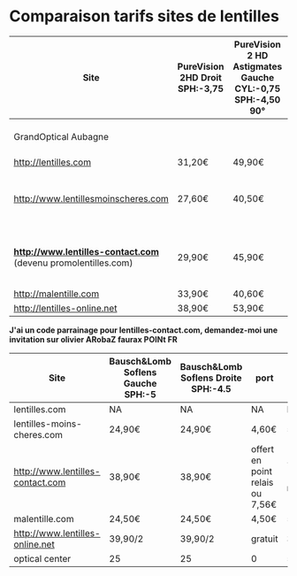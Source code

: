 Comparaison tarifs sites de lentilles
=====================================

| Site | PureVision 2HD Droit SPH:-3,75 | PureVision 2 HD Astigmates Gauche CYL:-0,75 SPH:-4,50 90° | port | total |
| --- | --- | --- | --- | --- |
| GrandOptical Aubagne | | | | 103€ (dernière commande) |
| http://lentilles.com | 31,20€ | 49,90€ | 5,63€ | 86,73€ |
| http://www.lentillesmoinscheres.com | 27,60€ | 40,50€ | 3€ point relais ou 4,60€ domicile | 71,10€ |
| **http://www.lentilles-contact.com** (devenu promolentilles.com) | 29,90€ | 45,90€ | offert en point relais ou 7,56€ | 78,80€ (point relais) |
| http://malentille.com | 33,90€ | 40,60€ | 4,50€ | 79€ |
| http://lentilles-online.net | 38,90€ | 53,90€ | gratuit | 92,80€ |

**J'ai un code parrainage pour lentilles-contact.com, demandez-moi une invitation sur olivier ARobaZ faurax POINt FR**

| Site | Bausch&Lomb Soflens Gauche SPH:-5 | Bausch&Lomb Soflens Droite SPH:-4.5 | port | total |
| --- | --- | --- | --- | --- |
| lentilles.com | NA | NA | NA | NA |
| lentilles-moins-cheres.com | 24,90€ | 24,90€ | 4,60€ | 54,40€ |
| http://www.lentilles-contact.com | 38,90€ | 38,90€ | offert en point relais ou 7,56€ | 77,80€ (point relais) |
| malentille.com | 24,50€ | 24,50€ | 4,50€ | 53,50€ |
| http://www.lentilles-online.net | 39,90/2 | 39,90/2 | gratuit | 39,90 |
| optical center | 25 | 25 | 0 | 50 |

